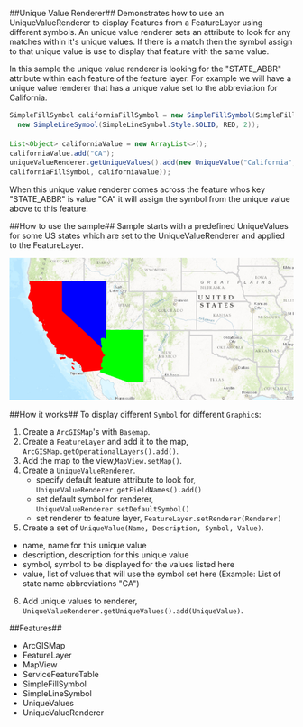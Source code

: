##Unique Value Renderer##
Demonstrates how to use an UniqueValueRenderer to display Features from a FeatureLayer using different symbols. An unique value renderer sets an attribute to look for any matches within it's unique values. If there is a match then the symbol assign to that unique value is use to display that feature with the same value.

In this sample the unique value renderer is looking for the "STATE_ABBR" attribute within each feature of the feature layer. For example we will have a unique value renderer that has a unique value set to the abbreviation for California.
```java
SimpleFillSymbol californiaFillSymbol = new SimpleFillSymbol(SimpleFillSymbol.Style.SOLID, RED,
  new SimpleLineSymbol(SimpleLineSymbol.Style.SOLID, RED, 2));
          
List<Object> californiaValue = new ArrayList<>();
californiaValue.add("CA");
uniqueValueRenderer.getUniqueValues().add(new UniqueValue("California", "State of California",
californiaFillSymbol, californiaValue));
```
When this unique value renderer comes across the feature whos key "STATE_ABBR" is value "CA" it will assign the symbol from the unique value above to this feature.
 
##How to use the sample##
Sample starts with a predefined UniqueValues for some US states which are set to the UniqueValueRenderer and applied to the FeatureLayer.

![](UniqueValueRendererSample.png)

##How it works##
 To display different `Symbol` for different `Graphic`s:

1. Create a `ArcGISMap`'s with `Basemap`.
2. Create a `FeatureLayer` and add it to the map, `ArcGISMap.getOperationalLayers().add()`.
3. Add the map to the view,`MapView.setMap()`.  
4. Create a `UniqueValueRenderer`.
   - specify default feature attribute to look for, `UniqueValueRenderer.getFieldNames().add()`
   - set default symbol for renderer, `UniqueValueRenderer.setDefaultSymbol()`
   - set renderer to feature layer, `FeatureLayer.setRenderer(Renderer)`
5. Create a set of `UniqueValue(Name, Description, Symbol, Value)`.
  - name, name for this unique value
  - description, description for this unique value
  - symbol, symbol to be displayed for the values listed here
  - value, list of values that will use the symbol set here (Example: List of state name abbreviations "CA")
6. Add unique values to renderer, `UniqueValueRenderer.getUniqueValues().add(UniqueValue)`. 
 
##Features##
- ArcGISMap
- FeatureLayer
- MapView
- ServiceFeatureTable
- SimpleFillSymbol
- SimpleLineSymbol
- UniqueValues
- UniqueValueRenderer
